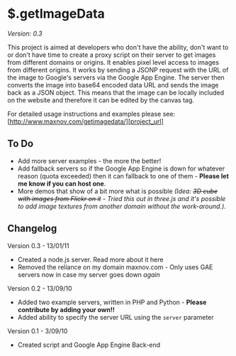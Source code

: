 $.getImageData
==============
*Version: 0.3*

This project is aimed at developers who don't have the ability, don't want to or don't have time to create a proxy script on their server to get images from different domains or origins. It enables pixel level access to images from different origins. It works by sending a JSONP request with the URL of the image to Google's servers via the Google App Engine. The server then converts the image into base64 encoded data URL and sends the image back as a JSON object. This means that the image can be locally included on the website and therefore it can be edited by the canvas tag.

For detailed usage instructions and examples please see: [http://www.maxnov.com/getimagedata/][project_url]

[project_url]: http://www.maxnov.com/getimagedata/

To Do
-----

 * Add more server examples - the more the better!
 * Add fallback servers so if the Google App Engine is down for whatever reason (quota exceeded) then it can fallback to one of them - **Please let me know if you can host one**.
 * More demos that show of a bit more what is possible *(Idea: <del>3D cube with images from Flickr on it</del> - Tried this out in three.js and it's possible to add image textures from another domain without the work-around.)*.

Changelog
---------

Version 0.3 - 13/01/11

 * Created a node.js server. Read more about it here
 * Removed the reliance on my domain maxnov.com - Only uses GAE servers now in case my server goes down *again* 

Version 0.2 - 13/09/10

 * Added two example servers, written in PHP and Python - **Please contribute by adding your own!!**
 * Added ability to specify the server URL using the `server` parameter

Version 0.1 - 3/09/10

 * Created script and Google App Engine Back-end